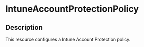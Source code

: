 
# IntuneAccountProtectionPolicy

## Description

This resource configures a Intune Account Protection policy.


